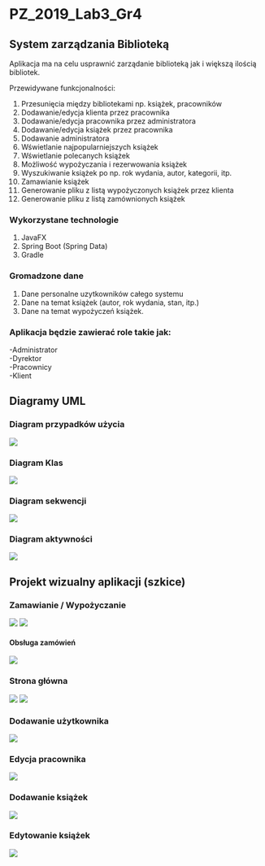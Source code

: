 # PZ_2019_Lab3_Gr4
## System zarządzania Biblioteką

Aplikacja ma na celu usprawnić zarządanie biblioteką jak i większą ilością bibliotek. 

Przewidywane funkcjonalności: 
1. Przesunięcia między bibliotekami np. książek, pracowników
1. Dodawanie/edycja klienta przez pracownika
1. Dodawanie/edycja pracownika przez administratora
1. Dodawanie/edycja książek przez pracownika
1. Dodawanie administratora
1. Wświetlanie najpopularniejszych książek
1. Wświetlanie polecanych książek
1. Możliwość wypożyczania i rezerwowania książek
1. Wyszukiwanie książek po np. rok wydania, autor, kategorii, itp.
1. Zamawianie książek
1. Generowanie pliku z listą wypożyczonych książek przez klienta 
1. Generowanie pliku z listą zamównionych książek


### Wykorzystane technologie
1. JavaFX
1. Spring Boot (Spring Data)
1. Gradle

### Gromadzone dane
1. Dane personalne uzytkowników całego systemu
1. Dane na temat książek (autor, rok wydania, stan, itp.)
1. Dane na temat wypożyczeń książek.

### Aplikacja będzie zawierać role takie jak: 
-Administrator <br>
-Dyrektor<br>
-Pracownicy<br>
-Klient<br>

## Diagramy UML
### Diagram przypadków użycia
![](https://i.imgsafe.org/6a/6a68d23cb7.jpeg)

### Diagram Klas
![](https://i.imgsafe.org/c3/c317110318.jpeg)

### Diagram sekwencji
![](https://i.imgsafe.org/6a/6a5bbb5f92.jpeg)

### Diagram aktywności
![](https://i.imgsafe.org/c3/c31bc85309.jpeg)


## Projekt wizualny aplikacji (szkice)
### Zamawianie / Wypożyczanie
![](https://i.imgsafe.org/0a/0af2c5b40d.png)
![](https://i.imgsafe.org/3b/3bd4fca808.png)
#### Obsługa zamówień
![](https://i.imgsafe.org/3c/3c75210bcf.png)

### Strona główna
![](https://i.imgsafe.org/2a/2a42e56962.png)
![](https://i.imgsafe.org/2a/2a42e8e6d3.png)

### Dodawanie użytkownika
![](https://i.imgsafe.org/3a/3a4825ff4c.jpeg)

### Edycja pracownika
![](https://i.imgsafe.org/3a/3a48831d80.jpeg)

### Dodawanie książek
![](https://i.imgsafe.org/3a/3a48831d80.jpeg)

### Edytowanie książek
![](https://i.imgsafe.org/3a/3a48a191ba.jpeg)
